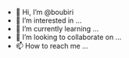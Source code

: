 - 👋 Hi, I’m @boubiri
- 👀 I’m interested in ...
- 🌱 I’m currently learning ...
- 💞️ I’m looking to collaborate on ...
- 📫 How to reach me ...

<!---
boubiri/boubiri is a ✨ special ✨ repository because its `README.md` (this file) appears on your GitHub profile.
You can click the Preview link to take a look at your changes.
--->
